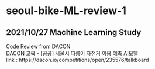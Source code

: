# seoul-bike-ML-review-1
<p>
<h2>2021/10/27 Machine Learning Study</h2>
Code Review from DACON<br>
DACON 교육 - [공공] 서울시 따릉이 자전거 이용 예측 AI모델<br>
link : https://dacon.io/competitions/open/235576/talkboard<br>
</p>
